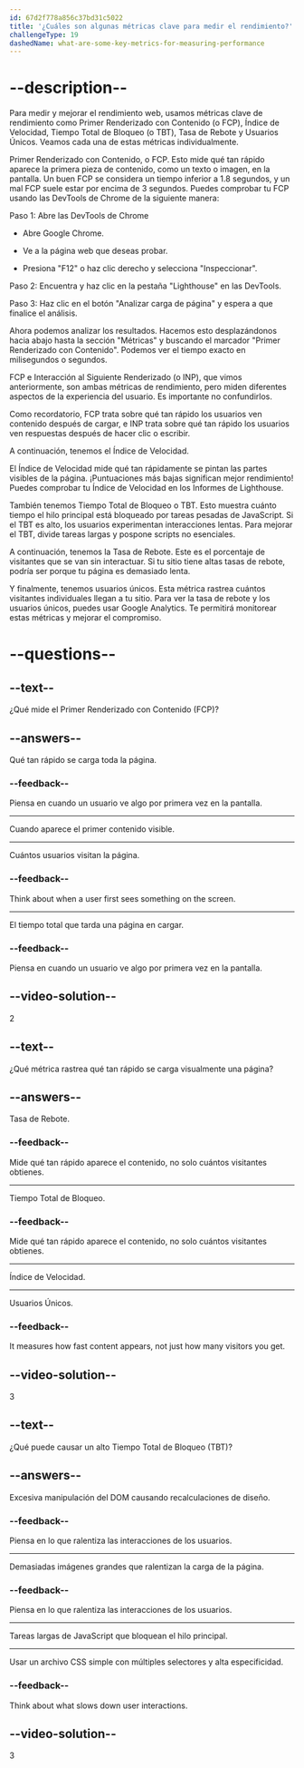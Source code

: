```yaml
---
id: 67d2f778a856c37bd31c5022
title: '¿Cuáles son algunas métricas clave para medir el rendimiento?'
challengeType: 19
dashedName: what-are-some-key-metrics-for-measuring-performance
---
```


# --description--

Para medir y mejorar el rendimiento web, usamos métricas clave de rendimiento como Primer Renderizado con Contenido (o FCP), Índice de Velocidad, Tiempo Total de Bloqueo (o TBT), Tasa de Rebote y Usuarios Únicos. Veamos cada una de estas métricas individualmente.

Primer Renderizado con Contenido, o FCP. Esto mide qué tan rápido aparece la primera pieza de contenido, como un texto o imagen, en la pantalla. Un buen FCP se considera un tiempo inferior a 1.8 segundos, y un mal FCP suele estar por encima de 3 segundos. Puedes comprobar tu FCP usando las DevTools de Chrome de la siguiente manera:

Paso 1: Abre las DevTools de Chrome

- Abre Google Chrome.

- Ve a la página web que deseas probar.

- Presiona "F12" o haz clic derecho y selecciona "Inspeccionar".

Paso 2: Encuentra y haz clic en la pestaña "Lighthouse" en las DevTools.

Paso 3: Haz clic en el botón "Analizar carga de página" y espera a que finalice el análisis.

Ahora podemos analizar los resultados. Hacemos esto desplazándonos hacia abajo hasta la sección "Métricas" y buscando el marcador "Primer Renderizado con Contenido". Podemos ver el tiempo exacto en milisegundos o segundos.

FCP e Interacción al Siguiente Renderizado (o INP), que vimos anteriormente, son ambas métricas de rendimiento, pero miden diferentes aspectos de la experiencia del usuario. Es importante no confundirlos.

Como recordatorio, FCP trata sobre qué tan rápido los usuarios ven contenido después de cargar, e INP trata sobre qué tan rápido los usuarios ven respuestas después de hacer clic o escribir.

A continuación, tenemos el Índice de Velocidad.

El Índice de Velocidad mide qué tan rápidamente se pintan las partes visibles de la página. ¡Puntuaciones más bajas significan mejor rendimiento! Puedes comprobar tu Índice de Velocidad en los Informes de Lighthouse.

También tenemos Tiempo Total de Bloqueo o TBT. Esto muestra cuánto tiempo el hilo principal está bloqueado por tareas pesadas de JavaScript. Si el TBT es alto, los usuarios experimentan interacciones lentas. Para mejorar el TBT, divide tareas largas y pospone scripts no esenciales.

A continuación, tenemos la Tasa de Rebote. Este es el porcentaje de visitantes que se van sin interactuar. Si tu sitio tiene altas tasas de rebote, podría ser porque tu página es demasiado lenta.

Y finalmente, tenemos usuarios únicos. Esta métrica rastrea cuántos visitantes individuales llegan a tu sitio. Para ver la tasa de rebote y los usuarios únicos, puedes usar Google Analytics. Te permitirá monitorear estas métricas y mejorar el compromiso.

# --questions--

## --text--

¿Qué mide el Primer Renderizado con Contenido (FCP)?

## --answers--

Qué tan rápido se carga toda la página.

### --feedback--

Piensa en cuando un usuario ve algo por primera vez en la pantalla.

---

Cuando aparece el primer contenido visible.

---

Cuántos usuarios visitan la página.

### --feedback--

Think about when a user first sees something on the screen.

---

El tiempo total que tarda una página en cargar.

### --feedback--

Piensa en cuando un usuario ve algo por primera vez en la pantalla.

## --video-solution--

2

## --text--

¿Qué métrica rastrea qué tan rápido se carga visualmente una página?

## --answers--

Tasa de Rebote.

### --feedback--

Mide qué tan rápido aparece el contenido, no solo cuántos visitantes obtienes.

---

Tiempo Total de Bloqueo.

### --feedback--

Mide qué tan rápido aparece el contenido, no solo cuántos visitantes obtienes.

---

Índice de Velocidad.

---

Usuarios Únicos.

### --feedback--

It measures how fast content appears, not just how many visitors you get.

## --video-solution--

3

## --text--

¿Qué puede causar un alto Tiempo Total de Bloqueo (TBT)?

## --answers--

Excesiva manipulación del DOM causando recalculaciones de diseño.

### --feedback--

Piensa en lo que ralentiza las interacciones de los usuarios.

---

Demasiadas imágenes grandes que ralentizan la carga de la página.

### --feedback--

Piensa en lo que ralentiza las interacciones de los usuarios.

---

Tareas largas de JavaScript que bloquean el hilo principal.

---

Usar un archivo CSS simple con múltiples selectores y alta especificidad.

### --feedback--

Think about what slows down user interactions.

## --video-solution--

3
